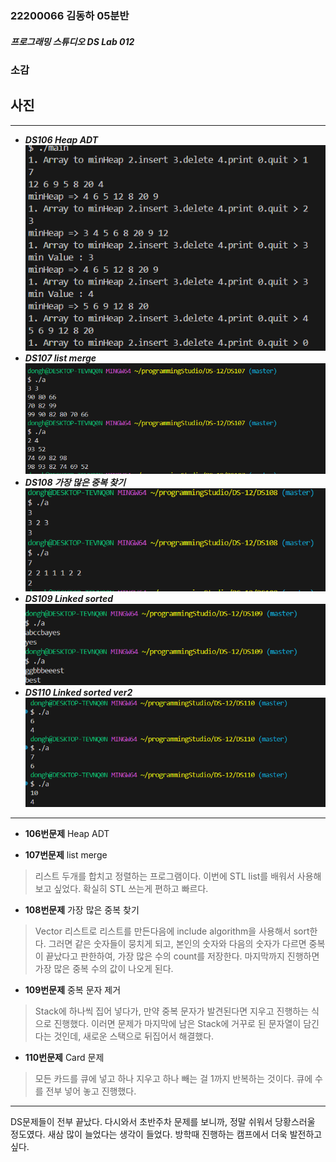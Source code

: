 ### 22200066 김동하 05분반

##### 프로그래밍 스튜디오 DS Lab 012

### 소감

## 사진

---
+ ___DS106 Heap ADT___  
![DS0106](./Captures/DS106.png)
+ ___DS107 list merge___  
![DS0107](./Captures/DS107.png)
+ ___DS108 가장 많은 중복 찾기___  
![DS0108](./Captures/DS108.png)
+ ___DS109 Linked sorted___  
![DS0109](./Captures/DS109.png)
+ ___DS110 Linked sorted ver2___  
![DS0110](./Captures/DS110.png)

---

+ **106번문제** Heap ADT
> 

+ **107번문제** list merge  
> 리스트 두개를 합치고 정렬하는 프로그램이다. 이번에 STL list를 배워서 사용해보고 싶었다. 확실히 STL 쓰는게 편하고 빠르다.

+ **108번문제** 가장 많은 중복 찾기  
> Vector 리스트로 리스트를 만든다음에 include algorithm을 사용해서 sort한다. 그러면 같은 숫자들이 뭉치게 되고, 본인의 숫자와 다음의 숫자가 다르면 중복이 끝났다고 판한하여, 가장 많은 수의 count를 저장한다. 마지막까지 진행하면 가장 많은 중복 수의 값이 나오게 된다.

+ **109번문제** 중복 문자 제거  
> Stack에 하나씩 집어 넣다가, 만약 중복 문자가 발견된다면 지우고 진행하는 식으로 진행했다. 이러면 문제가 마지막에 남은 Stack에 거꾸로 된 문자열이 담긴다는 것인데, 새로운 스택으로 뒤집어서 해결했다. 

+ **110번문제** Card 문제
> 모든 카드를 큐에 넣고 하나 지우고 하나 빼는 걸 1까지 반복하는 것이다. 큐에 수를 전부 넣어 놓고 진행했다.

---

DS문제들이 전부 끝났다. 다시와서 초반주차 문제를 보니까, 정말 쉬워서 당황스러울 정도였다. 새삼 많이 늘었다는 생각이 들었다. 방학때 진행하는 캠프에서 더욱 발전하고 싶다.

